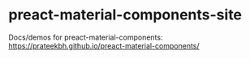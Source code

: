 # preact-material-components-site

Docs/demos for preact-material-components: https://prateekbh.github.io/preact-material-components/